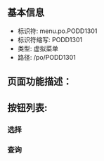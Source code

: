 
## 基本信息

- 标识符: menu.po.PODD1301
- 标识符缩写: PODD1301
- 类型: 虚拟菜单
- 路径: /po/PODD1301

## 页面功能描述：





## 按钮列表:


### 选择



### 查询


